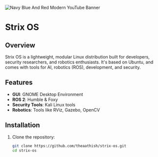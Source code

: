 
![Navy Blue And Red Modern YouTube Banner](https://github.com/user-attachments/assets/56cbbccc-b1d7-4faa-9d03-1a3ca85928ac)
# Strix OS
## Overview
Strix OS is a lightweight, modular Linux distribution built for developers, security researchers, and robotics enthusiasts. It's based on Ubuntu, and comes with tools for AI, robotics (ROS), development, and security.

## Features
- **GUI**: GNOME Desktop Environment
- **ROS 2**: Humble & Foxy
- **Security Tools**: Kali Linux tools
- **Robotics**: Tools like RViz, Gazebo, OpenCV

## Installation
1. Clone the repository:
   ```bash
   git clone https://github.com/theaathish/strix-os.git
   cd strix-os
